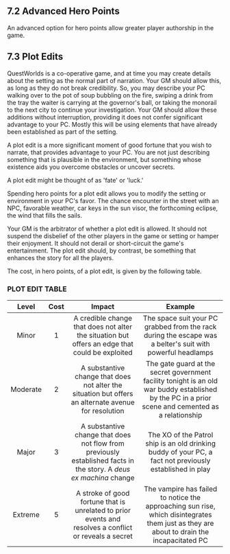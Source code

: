 ## 7.2 Advanced Hero Points

An advanced option for hero points allow greater player authorship in the game.

## 7.3 Plot Edits

QuestWorlds is a co-operative game, and at time you may create details about the setting as the normal part of narration. Your GM should allow this, as long as they do not break credibility. So, you may describe your PC walking over to the pot of soup bubbling on the fire, swiping a drink from the tray the waiter is carrying at the governor's ball, or taking the monorail to the next city to continue your investigation. Your GM should allow these additions without interruption, providing it does not confer significant advantage to your PC. Mostly this will be using elements that have already been established as part of the setting.

A plot edit is a more significant moment of good fortune that you wish to narrate, that provides advantage to your PC. You are not just describing something that is plausible in the environment, but something whose existence aids you overcome obstacles or uncover secrets. 

A plot edit might be thought of as 'fate' or 'luck.'

Spending hero points for a plot edit allows you to modify the setting or environment in your PC's favor. The chance encounter in the street with an NPC, favorable weather, car keys in the sun visor, the forthcoming eclipse, the wind that fills the sails.

Your GM is the arbitrator of whether a plot edit is allowed. It should not suspend the disbelief of the other players in the game or setting or hamper their enjoyment. It should not derail or short-circuit the game's entertainment. The plot edit should, by contrast, be something that enhances the story for all the players.

The cost, in hero points, of a plot edit, is given by the following table.

### PLOT EDIT TABLE

|Level|Cost|Impact|Example|
|:-------------:|:-------------:|:-------------:|:-------------:|
|Minor|1|A credible change that does not alter the situation but offers an edge that could be exploited|The space suit your PC grabbed from the rack during the escape was a belter's suit with powerful headlamps|
|Moderate|2|A substantive change that does not alter the situation but offers an alternate avenue for resolution|The gate guard at the secret government facility tonight is an old war buddy established by the PC in a prior scene and cemented as a relationship|
|Major|3|A substantive change that does not flow from previously established facts in the story. A *deus ex machina* change|The XO of the Patrol ship is an old drinking buddy of your PC, a fact not previously established in play|
|Extreme|5|A stroke of good fortune that is unrelated to prior events and resolves a conflict or reveals a secret|The vampire has failed to notice the approaching sun rise, which disintegrates them just as they are about to drain the incapacitated PC|
 

